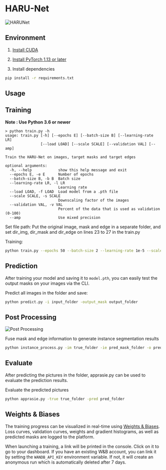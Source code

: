 # HARU-Net

![HARUNet](./NetWork.svg)

## Environment

1. [Install CUDA](https://developer.nvidia.com/cuda-downloads)

2. [Install PyTorch 1.13 or later](https://pytorch.org/get-started/locally/)

3. Install dependencies

```bash
pip install -r requirements.txt
```

## Usage

## Training

**Note : Use Python 3.6 or newer**

```conosle
> python train.py -h
usage: train.py [-h] [--epochs E] [--batch-size B] [--learning-rate LR]
                [--load LOAD] [--scale SCALE] [--validation VAL] [--amp]

Train the HARU-Net on images, target masks and target edges

optional arguments:
  -h, --help            show this help message and exit
  --epochs E, -e E      Number of epochs
  --batch-size B, -b B  Batch size
  --learning-rate LR, -l LR
                        Learning rate
  --load LOAD, -f LOAD  Load model from a .pth file
  --scale SCALE, -s SCALE
                        Downscaling factor of the images
  --validation VAL, -v VAL
                        Percent of the data that is used as validation (0-100)
  --amp                 Use mixed precision
```



Set file path: Put the original image, mask and edge in a separate folder, and set dir_img, dir_mask and dir_edge on lines 23 to 27 in the train.py

Training:

```bash
python train.py --epochs 50 --batch-size 2 --learning-rate 1e-5 --scale 0.5 --valodation 10 --amp 
```

## Prediction

After training your model and saving it to `model.pth`, you can easily test the output masks on your images via the CLI.

Predict all images in the folder and save:

```bash
python predict.py -i input_folder -output_mask output_folder
```

## Post Processing

![Post Processing](./instance.svg)

Fuse mask and edge information to generate instance segmentation results

```bash
python instance_process.py -im true_folder -ie pred_mask_folder -o pred_instance
```

## Evaluate

After predicting the pictures in the folder, apprasie.py can be used to evaluate the prediction results.

Evaluate the predicted pictures

```bash
python apprasie.py -true true_folder -pred pred_folder
```



## Weights & Biases

The training progress can be visualized in real-time using [Weights & Biases](https://wandb.ai/).  Loss curves, validation curves, weights and gradient histograms, as well as predicted masks are logged to the platform.

When launching a training, a link will be printed in the console. Click on it to go to your dashboard. If you have an existing W&B account, you can link it
 by setting the `WANDB_API_KEY` environment variable. If not, it will create an anonymous run which is automatically deleted after 7 days.
